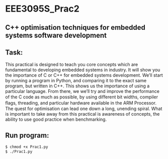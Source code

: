# EEE3095S_Prac2
C++ optimisation techniques for embedded systems software development
----
Task:
----
This practical is designed to teach you core concepts which are fundamental to developing embedded systems in industry. It will show you the importance of C or C++ for embedded systems development. We’ll start by running a program in Python, and comparing it to the exact same program, but written in C++. This shows us the importance of using a particular language. From there, we we’ll try and improve the performance of the C code as much as possible, by using diﬀerent bit widths, compiler ﬂags, threading, and particular hardware available in the ARM Processor.
The quest for optimisation can lead one down a long, unending spiral. What is important to take away from this practical is awareness of concepts, the ability to use good practice when benchmarking.

Run program:
----
```sh
$ chmod +x Prac1.py
$ ./Prac1.py
```
